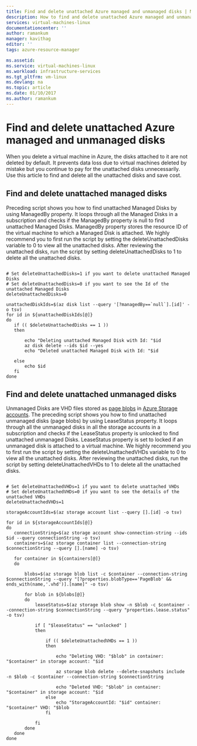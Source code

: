 ```yaml
---
title: Find and delete unattached Azure managed and unmanaged disks | Microsoft Docs
description: How to find and delete unattached Azure managed and unmanaged (VHDs/Page blobs) disks, by using Azure CLI
services: virtual-machines-linux
documentationcenter: ''
author: ramankum
manager: kavithag
editor: ''
tags: azure-resource-manager

ms.assetid: 
ms.service: virtual-machines-linux
ms.workload: infrastructure-services
ms.tgt_pltfrm: vm-linux
ms.devlang: na
ms.topic: article
ms.date: 01/10/2017
ms.author: ramankum
---
```

# Find and delete unattached Azure managed and unmanaged disks
When you delete a virtual machine in Azure, the disks attached to it are not deleted by default. It prevents data loss due to virtual machines deleted by mistake but you continue to pay for the unattached disks unnecessarily. Use this article to find and delete all the unattached disks and save cost. 


## Find and delete unattached managed disks 

Preceding script shows you how to find unattached Managed Disks by using ManagedBy property.  It loops through all the Managed Disks in a subscription and checks if the ManagedBy property is null to find unattached Managed Disks. ManagedBy property stores the resource ID of the virtual machine to which a Managed Disk is attached. We highly recommend you to first run the script by setting the deleteUnattachedDisks variable to 0 to view all the unattached disks. After reviewing the unattached disks, run the script by setting deleteUnattachedDisks to 1 to delete all the unattached disks.

 ```azurecli

# Set deleteUnattachedDisks=1 if you want to delete unattached Managed Disks
# Set deleteUnattachedDisks=0 if you want to see the Id of the unattached Managed Disks
deleteUnattachedDisks=0

unattachedDiskIds=$(az disk list --query '[?managedBy==`null`].[id]' -o tsv)
for id in ${unattachedDiskIds[@]}
do
    if (( $deleteUnattachedDisks == 1 ))
    then

        echo "Deleting unattached Managed Disk with Id: "$id
        az disk delete --ids $id --yes
        echo "Deleted unattached Managed Disk with Id: "$id

    else
        echo $id
    fi
done

```
## Find and delete unattached unmanaged disks 

Unmanaged Disks are VHD files stored as [page blobs](../../rest/api/storageservices/understanding-block-blobs--append-blobs--and-page-blobs#about-page-blobs) in [Azure Storage accounts](../../storage/common/storage-create-storage-account.md). The preceding script shows you how to find unattached unmanaged disks (page blobs) by using LeaseStatus property. It loops through all the unmanaged disks in all the storage accounts in a subscription and checks if the LeaseStatus property is unlocked to find unattached unmanaged Disks. LeaseStatus property is set to locked if an unmanaged disk is attached to a virtual machine. We highly recommend you to first run the script by setting the deleteUnattachedVHDs variable to 0 to view all the unattached disks. After reviewing the unattached disks, run the script by setting deleteUnattachedVHDs to 1 to delete all the unattached disks.


 ```azurecli
   
# Set deleteUnattachedVHDs=1 if you want to delete unattached VHDs
# Set deleteUnattachedVHDs=0 if you want to see the details of the unattached VHDs
deleteUnattachedVHDs=1

storageAccountIds=$(az storage account list --query [].[id] -o tsv)

for id in ${storageAccountIds[@]}
do
    connectionString=$(az storage account show-connection-string --ids $id --query connectionString -o tsv)
    containers=$(az storage container list --connection-string $connectionString --query [].[name] -o tsv)

    for container in ${containers[@]}
    do 
        
        blobs=$(az storage blob list -c $container --connection-string $connectionString --query "[?properties.blobType=='PageBlob' && ends_with(name,'.vhd')].[name]" -o tsv)
        
        for blob in ${blobs[@]}
        do
            leaseStatus=$(az storage blob show -n $blob -c $container --connection-string $connectionString --query "properties.lease.status" -o tsv)
            
            if [ "$leaseStatus" == "unlocked" ]
            then 

                if (( $deleteUnattachedVHDs == 1 ))
                then 

                    echo "Deleting VHD: "$blob" in container: "$container" in storage account: "$id

                    az storage blob delete --delete-snapshots include  -n $blob -c $container --connection-string $connectionString

                    echo "Deleted VHD: "$blob" in container: "$container" in storage account: "$id
                else
                    echo "StorageAccountId: "$id" container: "$container" VHD: "$blob
                fi

            fi
        done
    done
done 

```


